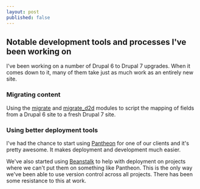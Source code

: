 ```yaml
---
layout: post
published: false
---
```


## Notable development tools and processes I've been working on

I've been working on a number of Drupal 6 to Drupal 7 upgrades. When it comes down to it, many of them take just as much work as an entirely new site.

### Migrating content
Using the [migrate](https://www.drupal.org/project/migrate) and [migrate_d2d](https://www.drupal.org/project/migrate_d2d) modules to script the mapping of fields from a Drupal 6 site to a fresh Drupal 7 site.

### Using better deployment tools
I've had the chance to start using [Pantheon](http://getpantheon.com) for one of our clients and it's pretty awesome. It makes deployment and development much easier.

We've also started using [Beanstalk](http://beanstalkapp.com) to help with deployment on projects where we can't put them on something like Pantheon. This is the only way we've been able to use version control across all projects. There has been some resistance to this at work.